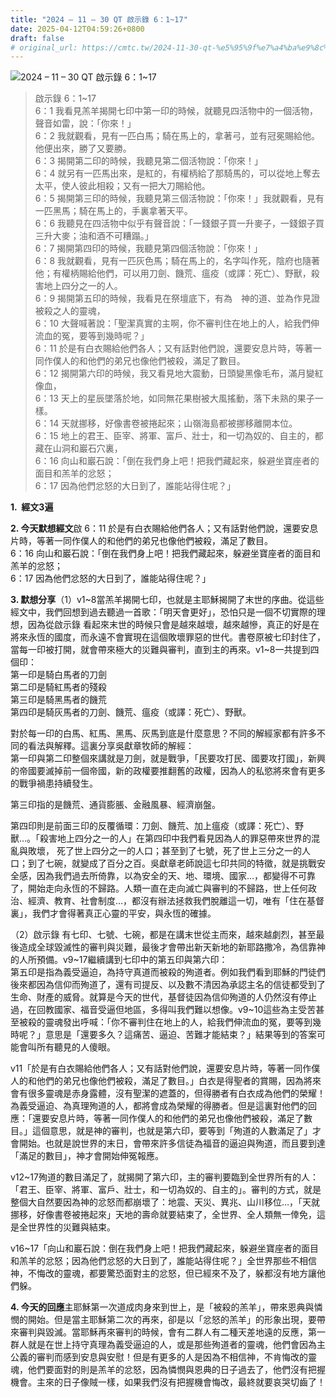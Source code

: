 ```yaml
---
title: "2024 – 11 – 30 QT 啟示錄 6：1~17"
date: 2025-04-12T04:59:26+0800
draft: false
# original_url: https://cmtc.tw/2024-11-30-qt-%e5%95%9f%e7%a4%ba%e9%8c%84-6%ef%bc%9a117
---
```


![2024 – 11 – 30 QT 啟示錄 6：1~17](/images/qt.jpg  "2024 – 11 – 30 QT 啟示錄 6：1~17")

> 啟示錄 6：1~17  
> 6：1 我看見羔羊揭開七印中第一印的時候，就聽見四活物中的一個活物，聲音如雷，說：「你來！」  
> 6：2 我就觀看，見有一匹白馬；騎在馬上的，拿著弓，並有冠冕賜給他。他便出來，勝了又要勝。  
> 6：3 揭開第二印的時候，我聽見第二個活物說：「你來！」  
> 6：4 就另有一匹馬出來，是紅的，有權柄給了那騎馬的，可以從地上奪去太平，使人彼此相殺；又有一把大刀賜給他。  
> 6：5 揭開第三印的時候，我聽見第三個活物說：「你來！」我就觀看，見有一匹黑馬；騎在馬上的，手裏拿著天平。  
> 6：6 我聽見在四活物中似乎有聲音說：「一錢銀子買一升麥子，一錢銀子買三升大麥；油和酒不可糟蹋。」  
> 6：7 揭開第四印的時候，我聽見第四個活物說：「你來！」  
> 6：8 我就觀看，見有一匹灰色馬；騎在馬上的，名字叫作死，陰府也隨著他；有權柄賜給他們，可以用刀劍、饑荒、瘟疫（或譯：死亡）、野獸，殺害地上四分之一的人。  
> 6：9 揭開第五印的時候，我看見在祭壇底下，有為　神的道、並為作見證被殺之人的靈魂，  
> 6：10 大聲喊著說：「聖潔真實的主啊，你不審判住在地上的人，給我們伸流血的冤，要等到幾時呢？」  
> 6：11 於是有白衣賜給他們各人；又有話對他們說，還要安息片時，等著一同作僕人的和他們的弟兄也像他們被殺，滿足了數目。  
> 6：12 揭開第六印的時候，我又看見地大震動，日頭變黑像毛布，滿月變紅像血，  
> 6：13 天上的星辰墜落於地，如同無花果樹被大風搖動，落下未熟的果子一樣。  
> 6：14 天就挪移，好像書卷被捲起來；山嶺海島都被挪移離開本位。  
> 6：15 地上的君王、臣宰、將軍、富戶、壯士，和一切為奴的、自主的，都藏在山洞和巖石穴裏，  
> 6：16 向山和巖石說：「倒在我們身上吧！把我們藏起來，躲避坐寶座者的面目和羔羊的忿怒；  
> 6：17 因為他們忿怒的大日到了，誰能站得住呢？」

**1.  經文3遍**

**2. 今天默想經文**啟 6：11 於是有白衣賜給他們各人；又有話對他們說，還要安息片時，等著一同作僕人的和他們的弟兄也像他們被殺，滿足了數目。  
6：16 向山和巖石說：「倒在我們身上吧！把我們藏起來，躲避坐寶座者的面目和羔羊的忿怒；  
6：17 因為他們忿怒的大日到了，誰能站得住呢？」

**3. 默想分享**（1）v1~8當羔羊揭開七印，也就是主耶穌揭開了末世的序曲。從這些經文中，我們回想到過去聽過一首歌：「明天會更好」，恐怕只是一個不切實際的理想，因為從啟示錄 看起來末世的時候只會是越來越壞，越來越慘，真正的好是在將來永恆的國度，而永遠不會實現在這個敗壞罪惡的世代。書卷原被七印封住了，當每一印被打開，就會帶來極大的災難與審判，直到主的再來。v1~8一共提到四個印：  
第一印是騎白馬者的刀劍  
第二印是騎紅馬者的殘殺  
第三印是騎黑馬者的饑荒  
第四印是騎灰馬者的刀劍、饑荒、瘟疫（或譯：死亡）、野獸。

對於每一印的白馬、紅馬、黑馬、灰馬到底是什麼意思？不同的解經家都有許多不同的看法與解釋。這裏分享吳獻章牧師的解經：  
第一印與第二印整個來講就是刀劍，就是戰爭，「民要攻打民、國要攻打國」，新興的帝國要滅掉前一個帝國，新的政權要推翻舊的政權，因為人的私慾將來會有更多的戰爭禍患持續發生。

第三印指的是饑荒、通貨膨脹、金融風暴、經濟崩盤。

第四印則是前面三印的反覆循環：刀劍、饑荒、加上瘟疫（或譯：死亡）、野獸…。「殺害地上四分之一的人」在第四印中我們看見因為人的罪惡帶來世界的混亂與敗壞， 死了世上四分之一的人口；甚至到了七號，死了世上三分之一的人口；到了七碗，就變成了百分之百。吳獻章老師說這七印共同的特徵，就是挑戰安全感，因為我們過去所倚靠，以為安全的天、地、環境、國家…，都變得不可靠了，開始走向永恆的不歸路。人類一直在走向滅亡與審判的不歸路，世上任何政治、經濟、教育、社會制度…，都沒有辦法拯救我們脫離這一切，唯有「住在基督裏」，我們才會得著真正心靈的平安，與永恆的確據。

（2）啟示錄 有七印、七號、七碗，都是在講末世從主而來，越來越劇烈，甚至最後造成全球毀滅性的審判與災難，最後才會帶出新天新地的新耶路撒冷，為信靠神的人所預備。v9~17繼續講到七印中的第五印與第六印：  
第五印是指為義受逼迫，為持守真道而被殺的殉道者。例如我們看到耶穌的門徒們後來都因為信仰而殉道了，還有司提反、以及數不清因為承認主名的信徒都受到了生命、財產的威脅。就算是今天的世代，基督徒因為信仰殉道的人仍然沒有停止過，在回教國家、福音受逼但地區，多得叫我們難以想像。v9~10這些為主受苦甚至被殺的靈魂發出呼喊：「你不審判住在地上的人，給我們伸流血的冤，要等到幾時呢？」意思是「還要多久？這痛苦、逼迫、苦難才能結束？」結果等到的答案可能會叫所有聽見的人傻眼。

v11「於是有白衣賜給他們各人；又有話對他們說，還要安息片時，等著一同作僕人的和他們的弟兄也像他們被殺，滿足了數目。」白衣是得聖者的賞賜，因為將來會有很多靈魂是赤身露體，沒有聖潔的遮蓋的，但得勝者有白衣成為他們的榮耀！為義受逼迫、為真理殉道的人，都將會成為榮耀的得勝者。但是這裏對他們的回應：「還要安息片時，等著一同作僕人的和他們的弟兄也像他們被殺，滿足了數目。」這個意思，就是神的審判，也就是第六印，要等到「殉道的人數滿足了」才會開始。也就是說世界的末日，會帶來許多信徒為福音的逼迫與殉道，而且要到達「滿足的數目」，神才會開始伸冤報應。

v12~17殉道的數目滿足了，就揭開了第六印，主的審判要臨到全世界所有的人：「君王、臣宰、將軍、富戶、壯士，和一切為奴的、自主的」。審判的方式，就是整個大自然要因為神的忿怒而都崩壞了：地震、天災、異兆、山川移位…，「天就挪移，好像書卷被捲起來」天地的壽命就要結束了，全世界、全人類無一倖免，這是全世界性的災難與結束。

v16~17「向山和巖石說：倒在我們身上吧！把我們藏起來，躲避坐寶座者的面目和羔羊的忿怒；因為他們忿怒的大日到了，誰能站得住呢？」全世界那些不相信神，不悔改的靈魂，都要驚恐面對主的忿怒，但已經來不及了，躲都沒有地方讓他們躲。

**4. 今天的回應**主耶穌第一次道成肉身來到世上，是「被殺的羔羊」，帶來恩典與憐憫的開始。但是當主耶穌第二次的再來，卻是以「忿怒的羔羊」的形象出現，要帶來審判與毀滅。當耶穌再來審判的時候，會有二群人有二種天差地遠的反應，第一群人就是在世上持守真理為義受逼迫的人，或是那些殉道者的靈魂，他們會因為主公義的審判而感到安息與安慰！但是有更多的人是因為不相信神，不肯悔改的靈魂，他們要面對的則是羔羊的忿怒，因為憐憫與恩典的日子過去了，他們沒有把握機會。主來的日子像賊一樣，如果我們沒有把握機會悔改，最終就要哀哭切齒了！